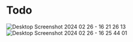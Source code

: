 # Todo

![Desktop Screenshot 2024 02 26 - 16 21 26 13](https://github.com/Hj-lh/Todo/assets/160587130/73a47c24-6ada-48ff-bc0d-bef889e5d2fb)
![Desktop Screenshot 2024 02 26 - 16 25 44 01](https://github.com/Hj-lh/Todo/assets/160587130/21b2f9d0-da6f-4d41-bb42-586f3b9edc03)
